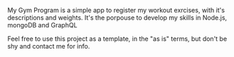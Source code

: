 My Gym Program is a simple app to register my workout exrcises, with it's descriptions and weights.
It's the porpouse to develop my skills in Node.js, mongoDB and GraphQL

Feel free to use this project as a template, in the  "as is" terms, but don't be shy and contact me for info.